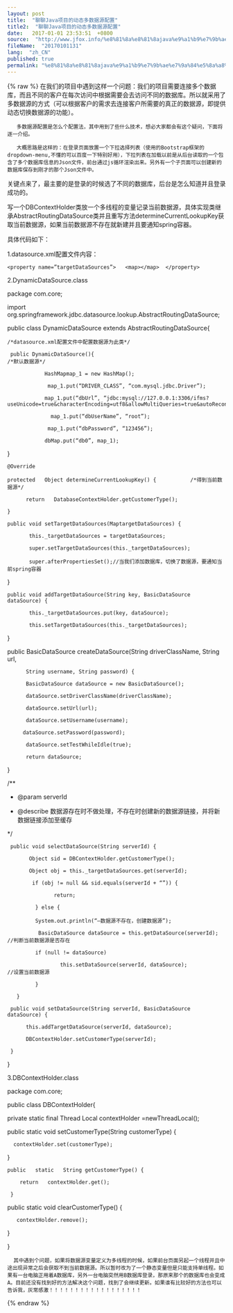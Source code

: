 ```yaml
---
layout: post
title:  "聊聊Java项目的动态多数据源配置"
title2:  "聊聊Java项目的动态多数据源配置"
date:   2017-01-01 23:53:51  +0800
source:  "http://www.jfox.info/%e8%81%8a%e8%81%8ajava%e9%a1%b9%e7%9b%ae%e7%9a%84%e5%8a%a8%e6%80%81%e5%a4%9a%e6%95%b0%e6%8d%ae%e6%ba%90%e9%85%8d%e7%bd%ae.html"
fileName:  "20170101131"
lang:  "zh_CN"
published: true
permalink: "%e8%81%8a%e8%81%8ajava%e9%a1%b9%e7%9b%ae%e7%9a%84%e5%8a%a8%e6%80%81%e5%a4%9a%e6%95%b0%e6%8d%ae%e6%ba%90%e9%85%8d%e7%bd%ae.html"
---
```

{% raw %}
在我们的项目中遇到这样一个问题：我们的项目需要连接多个数据库，而且不同的客户在每次访问中根据需要会去访问不同的数据库。所以就采用了多数据源的方式（可以根据客户的需求去连接客户所需要的真正的数据源，即提供动态切换数据源的功能）。

       多数据源配置是怎么个配置法，其中用到了些什么技术，想必大家都会有这个疑问，下面将逐一介绍。

       大概思路是这样的：在登录页面放置一个下拉选择列表（使用的Bootstrap框架的dropdown-menu,不懂的可以百度一下特别好用），下拉列表在加载以前是从后台读取的一个包含了多个数据库信息的Json文件，前台通过js循环渲染出来。另外有一个子页面可以创建新的数据库保存到刚才的那个Json文件中。

关键点来了，最主要的是登录的时候选了不同的数据库，后台是怎么知道并且登录成功的。

写一个DBContextHolder类放一个多线程的变量记录当前数据源，具体实现类继承AbstractRoutingDataSource类并且重写方法determineCurrentLookupKey获取当前数据源，如果当前数据源不存在就新建并且要通知spring容器。

具体代码如下：

1.datasource.xml配置文件内容：

<bean id=”datasource”  class=”xxxxxxxxxxx.DynamicDataSource”>

    <property name=”targetDataSources”>   <map></map>  </property>

</bean>

2.DynamicDataSource.class

package    com.core;

import org.springframework.jdbc.datasource.lookup.AbstractRoutingDataSource;

public  class  DynamicDataSource    extends    AbstractRoutingDataSource{

    /*datasource.xml配置文件中配置数据源为此类*/

     public DynamicDataSource(){                                                     /*默认数据源*/

                HashMapmap_1 = new HashMap();

                 map_1.put(“DRIVER_CLASS”, “com.mysql.jdbc.Driver”);

                map_1.put(“dbUrl”, “jdbc:mysql://127.0.0.1:3306/ifms?                       useUnicode=true&characterEncoding=utf8&allowMultiQueries=true&autoReconnect=true”);

                  map_1.put(“dbUserName”, “root”);

                 map_1.put(“dbPassword”, “123456”);

                dbMap.put(“db0”, map_1);

}

    @Override

    protected   Object determineCurrentLookupKey() {           /*得到当前数据源*/

          return   DatabaseContextHolder.getCustomerType();

    }

    public void setTargetDataSources(MaptargetDataSources) {

           this._targetDataSources = targetDataSources;

           super.setTargetDataSources(this._targetDataSources);

           super.afterPropertiesSet();//当我们添加数据库，切换了数据源，要通知当前spring容器

   }

    public void addTargetDataSource(String key, BasicDataSource dataSource) {

           this._targetDataSources.put(key, dataSource);

           this.setTargetDataSources(this._targetDataSources);

   }

   public BasicDataSource createDataSource(String driverClassName, String url,

          String username, String password) {

          BasicDataSource dataSource = new BasicDataSource();

          dataSource.setDriverClassName(driverClassName);

          dataSource.setUrl(url);

          dataSource.setUsername(username);

         dataSource.setPassword(password);

          dataSource.setTestWhileIdle(true);

          return dataSource;

 }

/**

* @param serverId

* @describe 数据源存在时不做处理，不存在时创建新的数据源链接，并将新数据链接添加至缓存

*/

     public void selectDataSource(String serverId) {

           Object sid = DBContextHolder.getCustomerType();         

           Object obj = this._targetDataSources.get(serverId);

            if (obj != null && sid.equals(serverId + “”)) {

                   return;

             } else {

             System.out.println(“—数据源不存在，创建数据源”);

              BasicDataSource dataSource = this.getDataSource(serverId);  //判断当前数据源是否存在

             if (null != dataSource)

                     this.setDataSource(serverId, dataSource);                        //设置当前数据源

             }

       }

     public void setDataSource(String serverId, BasicDataSource dataSource) {

          this.addTargetDataSource(serverId, dataSource);

          DBContextHolder.setCustomerType(serverId);

     }

}

3.DBContextHolder.class

package   com.core;

public  class  DBContextHolder{

private   static   final   Thread   Local contextHolder =newThreadLocal();

   public   static   void   setCustomerType(String customerType) {

      contextHolder.set(customerType);

   }

    public   static   String getCustomerType() {

        return   contextHolder.get();

     }

   public   static   void   clearCustomerType() {

       contextHolder.remove();

   }

}

      其中遇到个问题，如果将数据源变量定义为多线程的时候，如果前台页面另起一个线程并且中途出现异常之后会获取不到当前数据源。所以暂时改为了一个静态变量但是只能支持单线程。如果有一台电脑正用着A数据库，另外一台电脑突然用B数据库登录，那原来那个的数据库也会变成A。目前还没有找到好的方法解决这个问题，找到了会继续更新。如果谁有比较好的方法也可以告诉我，灰常感激！！！！！！！！！！！！！！！！！！
{% endraw %}